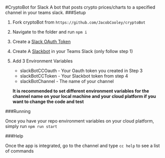 #CryptoBot for Slack
A bot that posts crypto prices/charts to a specified channel in your teams slack.
###Setup
1. Fork cryptoBot from `https://github.com/JacobCooley/cryptoBot`
2. Navigate to the folder and run `npm i`
3. Create a [Slack OAuth Token](https://api.slack.com/docs/oauth)
4. Create A [Slackbot](https://api.slack.com/bot-users#creating-bot-user) in your Teams Slack (only follow step 1)
5. Add 3 Environment Variables
    - slackBotCCOauth - Your Oauth token you created in Step 3
    - slackBotCCToken - Your Slackbot token from step 4
    - slackBotChannel - The name of your channel 
    
    **It is recommended to set different environment variables for the channel name on your local machine and your cloud platform if you want to change the code and test**

###Running

Once you have your repo environment variables on your cloud platform, simply run `npm run start`

###Help

Once the app is integrated, go to the channel and type `cc help` to see a list of commands